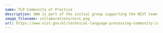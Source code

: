 ```yaml
---
name: TLP Community of Practice
description: UWA is part of the initial group supporting the NIST team leading the launching of a global community of practice for Technical Language Processing. More information <a href=\"https://www.nist.gov/el/technical-language-processing-community-interest\" target=\"_blank\">here</a>.
image_filename: collaborations/nist.png
url: https://www.nist.gov/el/technical-language-processing-community-interest
---
```

